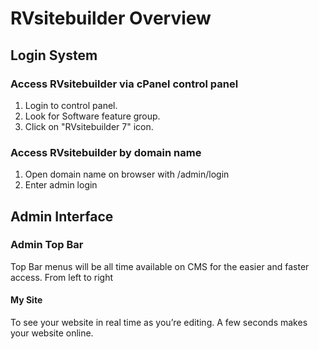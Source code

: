 # RVsitebuilder Overview

## Login System

### Access RVsitebuilder via cPanel control panel

1. Login to control panel.
1. Look for Software feature group.
1. Click on "RVsitebuilder 7" icon.

### Access RVsitebuilder by domain name

1. Open domain name on browser with /admin/login
1. Enter admin login


## Admin Interface
### Admin Top Bar
Top Bar menus will be all time available on CMS for the easier and faster access.
From left to right
#### My Site
To see your website in real time as you’re editing. A few seconds makes your website online.